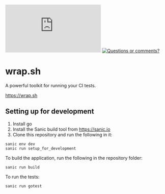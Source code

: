 [![Go Report Card](https://goreportcard.com/badge/github.com/layer-devops/wrap.sh)](https://goreportcard.com/report/github.com/layer-devops/wrap.sh)
[![Questions or comments?](https://img.shields.io/badge/email-hello%40wrap.sh-blue.svg)](mailto:hello@wrap.sh)

# wrap.sh

A powerful toolkit for running your CI tests.

https://wrap.sh


## Setting up for development

1. Install go
2. Install the Sanic build tool from https://sanic.io
3. Clone this repository and run the following in it:
```
sanic env dev 
sanic run setup_for_development
```

To build the application, run the following in the repository folder:
```
sanic run build
```

To run the tests:
```
sanic run gotest
```


